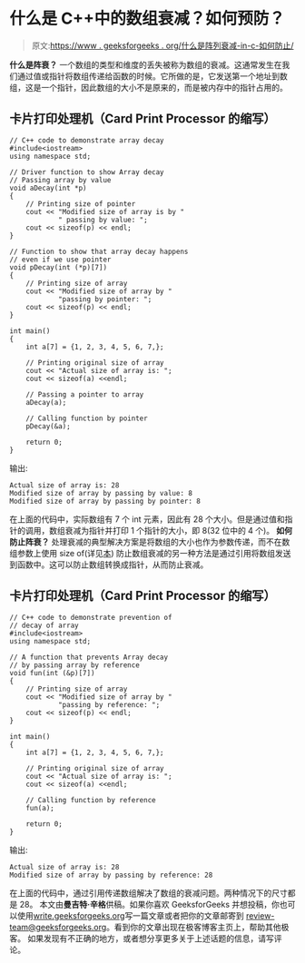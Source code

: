 # 什么是 C++中的数组衰减？如何预防？

> 原文:[https://www . geeksforgeeks . org/什么是阵列衰减-in-c-如何防止/](https://www.geeksforgeeks.org/what-is-array-decay-in-c-how-can-it-be-prevented/)

**什么是阵衰？**
一个数组的类型和维度的丢失被称为数组的衰减。这通常发生在我们通过值或指针将数组传递给函数的时候。它所做的是，它发送第一个地址到数组，这是一个指针，因此数组的大小不是原来的，而是被内存中的指针占用的。

## 卡片打印处理机（Card Print Processor 的缩写）

```
// C++ code to demonstrate array decay
#include<iostream>
using namespace std;

// Driver function to show Array decay
// Passing array by value
void aDecay(int *p)
{
    // Printing size of pointer
    cout << "Modified size of array is by "
            " passing by value: ";
    cout << sizeof(p) << endl;
}

// Function to show that array decay happens 
// even if we use pointer
void pDecay(int (*p)[7])
{
    // Printing size of array
    cout << "Modified size of array by "
            "passing by pointer: ";
    cout << sizeof(p) << endl;
}

int main()
{
    int a[7] = {1, 2, 3, 4, 5, 6, 7,};

    // Printing original size of array
    cout << "Actual size of array is: ";
    cout << sizeof(a) <<endl;

    // Passing a pointer to array
    aDecay(a);

    // Calling function by pointer
    pDecay(&a);   

    return 0;
}
```

输出:

```
Actual size of array is: 28
Modified size of array by passing by value: 8
Modified size of array by passing by pointer: 8
```

在上面的代码中，实际数组有 7 个 int 元素，因此有 28 个大小。但是通过值和指针的调用，数组衰减为指针并打印 1 个指针的大小，即 8(32 位中的 4 个)。
**如何防止阵衰？**
处理衰减的典型解决方案是将数组的大小也作为参数传递，而不在数组参数上使用 size of(详见[本](https://www.geeksforgeeks.org/using-sizof-operator-with-array-paratmeters/))
防止数组衰减的另一种方法是通过引用将数组发送到函数中。这可以防止数组转换成指针，从而防止衰减。

## 卡片打印处理机（Card Print Processor 的缩写）

```
// C++ code to demonstrate prevention of
// decay of array
#include<iostream>
using namespace std;

// A function that prevents Array decay
// by passing array by reference
void fun(int (&p)[7])
{
    // Printing size of array
    cout << "Modified size of array by "
            "passing by reference: ";
    cout << sizeof(p) << endl;
}

int main()
{
    int a[7] = {1, 2, 3, 4, 5, 6, 7,};

    // Printing original size of array
    cout << "Actual size of array is: ";
    cout << sizeof(a) <<endl;

    // Calling function by reference
    fun(a);

    return 0;
}
```

输出:

```
Actual size of array is: 28
Modified size of array by passing by reference: 28
```

在上面的代码中，通过引用传递数组解决了数组的衰减问题。两种情况下的尺寸都是 28。
本文由**曼吉特·辛格**供稿。如果你喜欢 GeeksforGeeks 并想投稿，你也可以使用[write.geeksforgeeks.org](https://write.geeksforgeeks.org)写一篇文章或者把你的文章邮寄到 review-team@geeksforgeeks.org。看到你的文章出现在极客博客主页上，帮助其他极客。
如果发现有不正确的地方，或者想分享更多关于上述话题的信息，请写评论。